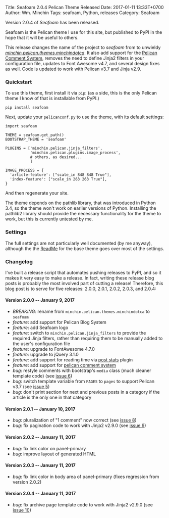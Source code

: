 Title: Seafoam 2.0.4 Pelican Theme Released
Date: 2017-01-11 13:33T+0700
Author: Wm. Minchin
Tags: seafoam, Python, releases
Category: Seafoam

Version 2.0.4 of *Seafoam* has been released.

Seafoam is the Pelican theme I use for this site, but published to PyPI in the
hope that it will be useful to others.

This release changes the name of the project to *seafoam* from to unwieldy
*[minchin.pelican.themes.minchindotca]({filename}20160912-minchin-dot-ca-pelican-theme-version-110-released.md)*.
It also add support for the [Pelican Comment
System](https://bernhard.scheirle.de/posts/2014/March/29/static-comments-via-email/),
removes the need to define Jinja2 filters in your configuration file, updates
to  Font Awesome v4.7, and several design fixes as well. Code is updated to
work with Pelican v3.7 and Jinja v2.9.

<!-- read more -->

### Quickstart

To use this theme, first install it via `pip`: (as a side, this is the only
Pelican theme I know of that is installable from PyPI.)

    pip install seafoam

Next, update your `pelicanconf.py` to use the theme, with its default settings:

    import seafoam

    THEME = seafoam.get_path()
    BOOTSTRAP_THEME = 'seafoam'

    PLUGINS = ['minchin.pelican.jinja_filters',
               'minchin.pelican.plugins.image_process',
               # others, as desired...
               ]

    IMAGE_PROCESS = {
      'article-feature': ["scale_in 848 848 True"],
      'index-feature': ["scale_in 263 263 True"],
    }

And then regenerate your site.

The theme depends on the pathlib library, that was introduced in Python 3.4, so
the theme won't work on earlier versions of Python. Installing the pathlib2
library should provide the necessary functionality for the theme to work, but
this is currently untested by me.

### Settings

The full settings are not particularly well documented (by me anyway), although
the the
[ReadMe](https://github.com/getpelican/pelican-themes/tree/master/pelican-bootstrap3)
for the base theme goes over most of the settings.

### Changelog

I've built a release script that automates pushing releases to PyPI, and so it
makes it very easy to make a release. In fact, writing these release blog posts
is probably the most involved part of cutting a release! Therefore, this blog
post is to serve for five releases: 2.0.0, 2.0.1, 2.0.2, 2.0.3, and 2.0.4:

#### Version 2.0.0 -- January 9, 2017

- *BREAKING*: rename from `minchin.pelican.themes.minchindotca`
  to `seafoam`
- *feature*: add support for Pelican Blog System
- *feature*: add Seafoam logo
- *feature*: switch to `minchin.pelican.jinja_filters` to provide
  the required Jinja filters, rather than requiring them to be manually
  added to the user's configuration file
- *feature*: upgrade to FontAwesome 4.7.0
- *feature*: upgrade to jQuery 3.1.0
- *feature*: add support for reading time via
  [post stats](https://github.com/getpelican/pelican-plugins/tree/master/post_stats)
  plugin
- *feature*: add support for [pelican comment
  system](https://github.com/getpelican/pelican-plugins/tree/master/pelican_comment_system)
- *bug*: restyle comments with bootstrap's `media` class (much cleaner template
  code) (see [issue 6](https://github.com/MinchinWeb/seafoam/issues/6))
- *bug*: switch template variable from `PAGES` to `pages` to support Pelican
  v3.7 (see [issue 5](https://github.com/MinchinWeb/seafoam/issues/5))
- *bug*: don't print section for next and previous posts in a category if the
  article is the only one in that category

#### Version 2.0.1 -- January 10, 2017

- *bug*: pluralization of "1 comment" now correct (see [issue
  8](https://github.com/MinchinWeb/seafoam/issues/8))
- *bug*: fix pagination code to work with Jinja2 v2.9.0 (see [issue
  9](https://github.com/MinchinWeb/seafoam/issues/9))

#### Version 2.0.2 -- January 11, 2017

- *bug*: fix link color on panel-primary
- *bug*: improve layout of generated HTML

#### Version 2.0.3 -- January 11, 2017

- *bug*: fix link color in body area of panel-primary (fixes regression
  from version 2.0.2)

#### Version 2.0.4 -- January 11, 2017

- *bug*: fix archive page template code to work with Jinja2 v2.9.0 (see [issue
  10](https://github.com/MinchinWeb/seafoam/issues/10))
